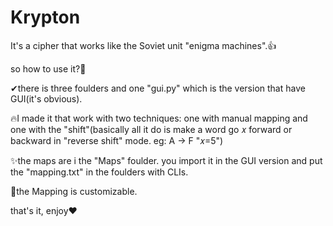# Krypton
It's a cipher that works like the Soviet unit "enigma machines".👍

so how to use it?🧐

✔there is three foulders and one "gui.py" which is the version that have GUI(it's obvious).

🔥I made it that work with two techniques: one with manual mapping and one with the "shift"(basically all it do is make a word go 𝑥 forward or backward in "reverse shift" mode. eg: A -> F "𝑥=5")

✨the maps are i the "Maps" foulder. you import it in the GUI version and put the "mapping.txt" in the foulders with CLIs.

👀the Mapping is customizable.

that's it, enjoy❤
